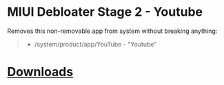 # MIUI Debloater Stage 2 - Youtube  
 Removes this non-removable app from system without breaking anything:  
> - /system/product/app/YouTube - "Youtube"  
 
# [Downloads](https://github.com/symbuzzer/MIUI-Debloater-Magisk-Modules/releases)
